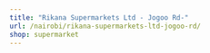 ```yaml
---
title: "Rikana Supermarkets Ltd - Jogoo Rd-"
url: /nairobi/rikana-supermarkets-ltd-jogoo-rd/
shop: supermarket
---
```


